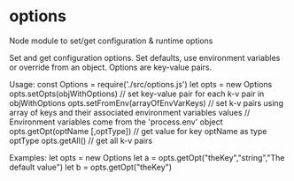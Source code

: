 # options
Node module to set/get configuration &amp; runtime options

Set and get configuration options. Set defaults, use environment variables or override from an object.
Options are key-value pairs.

Usage:
const Options = require('./src/options.js')
let opts = new Options
opts.setOpts(objWithOptions)          // set key-value pair for each k-v pair in objWithOptions
opts.setFromEnv(arrayOfEnvVarKeys)    // set k-v pairs using array of keys and their associated environment variables values
				       // Environment variables come from the 'process.env' object
opts.getOpt(optName [,optType])       // get value for key optName as type optType
opts.getAll()                         // get all k-v pairs

Examples:
let opts = new Options
let a = opts.getOpt("theKey","string","The default value")
let b = opts.getOpt("theKey")
